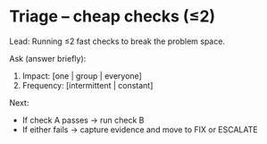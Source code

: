 # Triage – cheap checks (≤2)

Lead: Running ≤2 fast checks to break the problem space.

Ask (answer briefly):
1) Impact: [one | group | everyone]
2) Frequency: [intermittent | constant]

Next:
- If check A passes → run check B
- If either fails → capture evidence and move to FIX or ESCALATE
